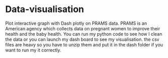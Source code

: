 # Data-visualisation
Plot interactive graph with Dash plotly on PRAMS data.
PRAMS is an American agency which collects data on pregnant women to improve their health and the baby health.
You can run my python code to see how I clean the data or you can launch my dash board to see my visualisation.
the csv files are heavy so you have to unzip them and put it in the dash folder if you want to run my it correctly.
